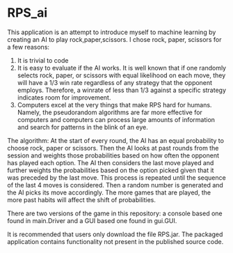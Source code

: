 # RPS_ai
 
This application is an attempt to introduce myself to machine learning by creating an AI to play rock,paper,scissors.
I chose rock, paper, scissors for a few reasons:
1) It is trivial to code
2) It is easy to evaluate if the AI works. It is well known that if one randomly selects rock, paper, or scissors with equal likelihood on each move, they will have a 1/3 win rate regardless of any strategy that the opponent employs. Therefore, a winrate of less than 1/3 against a specific strategy indicates room for improvement. 
3) Computers excel at the very things that make RPS hard for humans. Namely, the pseudorandom algorithms are far more effective for computers and computers can process large amounts of information and search for patterns in the blink of an eye.

The algorithm:
At the start of every round, the AI has an equal probability to choose rock, paper or scissors. Then the AI looks at past rounds from the session and weights those probabilities based on how often the opponent has played each option. The AI then considers the last move played and further weights the probabilities based on the option picked given that it was preceded by the last move. This process is repeated until the sequence of the last 4 moves is considered. Then a random number is generated and the AI picks its move accordingly.
The more games that are played, the more past habits will affect the shift of probabilities. 

There are two versions of the game in this repository: a console based one found in main.Driver and a GUI based one found in gui.GUI.

It is recommended that users only download the file RPS.jar. The packaged application contains functionality not present in the published source code.
